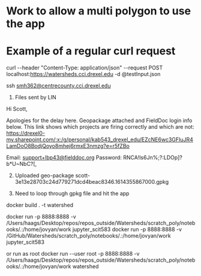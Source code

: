 # Work to allow a multi polygon to use the app

# Example of a regular curl request 

curl --header "Content-Type: application/json"  --request POST  localhost:https://watersheds.cci.drexel.edu -d @testInput.json

ssh smh362@centrecounty.cci.drexel.edu


1. Files sent by LIN 

Hi Scott,

Apologies for the delay here. Geopackage attached and FieldDoc login info below. This link shows which projects are firing correctly and which are not: https://drexel0-my.sharepoint.com/:x:/g/personal/kab543_drexel_edu/EZcNE6wc3GFIuJR4LamDoO8BodjQoyo8mhej6rmxE3nmzg?e=r5fZBo

Email: support+lbp43@fielddoc.org
Password: RNCA!ls6Jn%;?:LDOp]?b*U~NbC?[,

2. Uploaded geo-package scott-3e13e28703c24d779271dcd4beac8346.1614355867000.gpkg

3. Need to loop through gpkg file and hit the app

docker build . -t watershed

docker run  -p 8888:8888 -v /Users/haags/Desktop/repos/repos_outside/Watersheds/scratch_poly/notebooks/.:/home/jovyan/work jupyter_scit583
docker run  -p 8888:8888 -v /GitHub/Watersheds/scratch_poly/notebooks/.:/home/jovyan/work jupyter_scit583

or run as root
 docker run  --user root  -p 8888:8888 -v /Users/haags/Desktop/repos/repos_outside/Watersheds/scratch_poly/notebooks/.:/home/jovyan/work watershed
